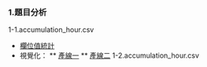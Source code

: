 ### 1.題目分析
1-1.accumulation_hour.csv
* [欄位值統計](https://chat.openai.com/share/79b79838-97b7-40a3-8859-839ab8408540)
* 視覺化：
** [產線一]()
** [產線二]()
1-2.accumulation_hour.csv


